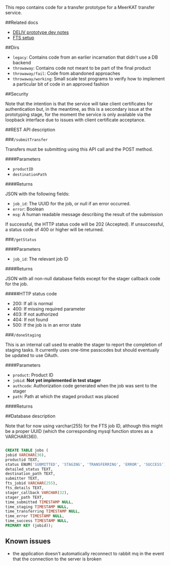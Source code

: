 This repo contains code for a transfer prototype for a MeerKAT transfer service.

##Related docs
* [DELIV prototype dev notes](https://docs.google.com/document/d/1Hj6m_Ya_mqGoXOwtQfCGe6KFXjEPXRDKqTrDOS0so7I/edit)
* [FTS setup](https://docs.google.com/document/d/1u6VLhZ6PYIK6yVwheAJqo5kDhm1d3Xz1d7pn1PGUnEk/edit)

##Dirs
* `legacy`: Contains code from an earlier incarnation that didn't use a DB backend
* `throwaway`: Contains code not meant to be part of the final product
* `throwaway/fail`: Code from abandoned approaches
* `throwaway/working`: Small scale test programs to verify how to implement a particular bit of code in an approved fashion

##Security

Note that the intention is that the service will take client certificates for
authentication but, in the meantime, as this is a secondary issue at the prototyping
stage, for the moment the service is only available via the loopback interface due to
issues with client certificate acceptance.

##REST API description

###`/submitTransfer`

Transfers must be submitting using this API call and the POST method.

####Parameters

* `productID`
* `destinationPath`

####Returns

JSON with the following fields:

* `job_id`: The UUID for the job, or null if an error occurred.
* `error`: Boolean
* `msg`: A human readable message describing the result of the submission

If successful, the HTTP status code will be 202 (Accepted).  If unsuccessful, a status
code of 400 or higher will be returned.

###`/getStatus`

####Parameters

* `job_id`: The relevant job ID

####Returns

JSON with all non-null database fields except for the stager callback code for the job.

#####HTTP status code
* 200: If all is normal
* 400: If missing required parameter
* 403: If not authorized
* 404: If not found
* 500: If the job is in an error state

###`/doneStaging`

This is an internal call used to enable the stager to report the completion of staging
tasks.  It currently uses one-time passcodes but should eventually be updated to use
OAuth.

####Parameters
* `product`: Product ID
* `jobid`: **Not yet implemented in test stager**
* `authcode`: Authorization code generated when the job was sent to the stager
* `path`: Path at which the staged product was placed

####Returns


##Database description

Note that for now using varchar(255) for the FTS job ID, although this might be a proper UUID
(which the corresponding mysql function stores as a VARCHAR(36)).

```sql

CREATE TABLE jobs (
jobid VARCHAR(36),
productid TEXT,
status ENUM('SUBMITTED', 'STAGING', 'TRANSFERRING', 'ERROR', 'SUCCESS') NOT NULL,
detailed_status TEXT,
destination_path TEXT,
submitter TEXT,
fts_jobid VARCHAR(255),
fts_details TEXT,
stager_callback VARCHAR(32),
stager_path TEXT,
time_submitted TIMESTAMP NULL,
time_staging TIMESTAMP NULL,
time_transferring TIMESTAMP NULL,
time_error TIMESTAMP NULL,
time_success TIMESTAMP NULL,
PRIMARY KEY (jobid));

```

## Known issues

* the application doesn't automatically reconnect to rabbit mq in the event that the
  connection to the server is broken
